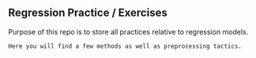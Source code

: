 ## Regression Practice / Exercises

Purpose of this repo is to store all practices relative to regression models.

    Here you will find a few methods as well as preprocessing tactics.